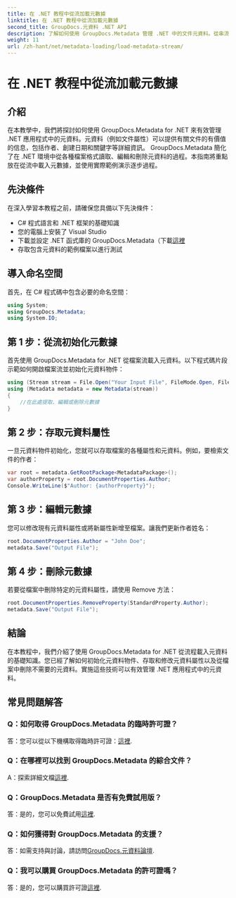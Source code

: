 ```yaml
---
title: 在 .NET 教程中從流加載元數據
linktitle: 在 .NET 教程中從流加載元數據
second_title: GroupDocs.元資料 .NET API
description: 了解如何使用 GroupDocs.Metadata 管理 .NET 中的文件元資料。從串流中載入、編輯和刪除元資料的逐步指南。
weight: 11
url: /zh-hant/net/metadata-loading/load-metadata-stream/
---
```


# 在 .NET 教程中從流加載元數據

## 介紹
在本教學中，我們將探討如何使用 GroupDocs.Metadata for .NET 來有效管理 .NET 應用程式中的元資料。元資料（例如文件屬性）可以提供有關文件的有價值的信息，包括作者、創建日期和關鍵字等詳細資訊。 GroupDocs.Metadata 簡化了在 .NET 環境中從各種檔案格式讀取、編輯和刪除元資料的過程。本指南將重點放在從流中載入元數據，並使用實際範例演示逐步過程。
## 先決條件
在深入學習本教程之前，請確保您具備以下先決條件：
- C# 程式語言和 .NET 框架的基礎知識
- 您的電腦上安裝了 Visual Studio
- 下載並設定 .NET 函式庫的 GroupDocs.Metadata（下載[這裡](https://releases.groupdocs.com/metadata/net/）)
- 存取包含元資料的範例檔案以進行測試

## 導入命名空間
首先，在 C# 程式碼中包含必要的命名空間：
```csharp
using System;
using GroupDocs.Metadata;
using System.IO;
```
## 第 1 步：從流初始化元數據
首先使用 GroupDocs.Metadata for .NET 從檔案流載入元資料。以下程式碼片段示範如何開啟檔案流並初始化元資料物件：

```csharp
using (Stream stream = File.Open("Your Input File", FileMode.Open, FileAccess.ReadWrite))
using (Metadata metadata = new Metadata(stream))
{
    //在此處提取、編輯或刪除元數據
}
```
## 第 2 步：存取元資料屬性
一旦元資料物件初始化，您就可以存取檔案的各種屬性和元資料。例如，要檢索文件的作者：

```csharp
var root = metadata.GetRootPackage<MetadataPackage>();
var authorProperty = root.DocumentProperties.Author;
Console.WriteLine($"Author: {authorProperty}");
```
## 第 3 步：編輯元數據
您可以修改現有元資料屬性或將新屬性新增至檔案。讓我們更新作者姓名：

```csharp
root.DocumentProperties.Author = "John Doe";
metadata.Save("Output File");
```
## 第 4 步：刪除元數據
若要從檔案中刪除特定的元資料屬性，請使用 Remove 方法：

```csharp
root.DocumentProperties.RemoveProperty(StandardProperty.Author);
metadata.Save("Output File");
```

## 結論
在本教程中，我們介紹了使用 GroupDocs.Metadata for .NET 從流程載入元資料的基礎知識。您已經了解如何初始化元資料物件、存取和修改元資料屬性以及從檔案中刪除不需要的元資料。實施這些技術可以有效管理 .NET 應用程式中的元資料。

## 常見問題解答
### Q：如何取得 GroupDocs.Metadata 的臨時許可證？
答：您可以從以下機構取得臨時許可證：[這裡](https://purchase.groupdocs.com/temporary-license/).
### Q：在哪裡可以找到 GroupDocs.Metadata 的綜合文件？
 A：探索詳細文檔[這裡](https://tutorials.groupdocs.com/metadata/net/).
### Q：GroupDocs.Metadata 是否有免費試用版？
答：是的，您可以免費試用[這裡](https://releases.groupdocs.com/).
### Q：如何獲得對 GroupDocs.Metadata 的支援？
答：如需支持與討論，請訪問[GroupDocs.元資料論壇](https://forum.groupdocs.com/c/metadata/14).
### Q：我可以購買 GroupDocs.Metadata 的許可證嗎？
答：是的，您可以購買許可證[這裡](https://purchase.groupdocs.com/buy).